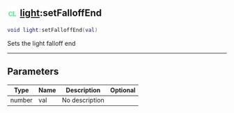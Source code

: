 ## <img src="../../.gitbook/assets/client.png" width="24" height=24 /> [light](https://iaswiki.rawr.dev/readme/light):setFalloffEnd

```lua
void light:setFalloffEnd(val)
```

Sets the light falloff end

------
## Parameters

| Type   | Name | Description | Optional |
| ------ | ---- | ----------- | -------: |
| number | val | No description |  |

